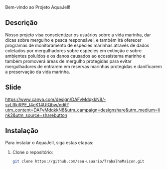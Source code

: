 Bem-vindo ao Projeto AquaJell!

## Descrição

Nosso projeto visa conscientizar os usuários sobre  a vida marinha, dar dicas sobre mergulho e pesca responsável, e também irá oferecer programas de monitoramento de espécies marinhas através de dados coletados por mergulhadores sobre espécies em extinção e sobre ambientes poluídos e os danos causados ao ecossistema marinho e também promoverá áreas de mergulho protegidas para evitar mergulhadores de entrarem em reservas marinhas protegidas e danificarem a preservação da vida marinha.

## Slide
https://www.canva.com/design/DAFvMdqkkN8/-syLRkiRPE_I4cK14UtQbw/edit?utm_content=DAFvMdqkkN8&utm_campaign=designshare&utm_medium=link2&utm_source=sharebutton
## Instalação

Para instalar o AquaJell, siga estas etapas:

1. Clone o repositório:
   
   ```bash
   git clone https://github.com/seu-usuario/TrabalhoMaicon.git
